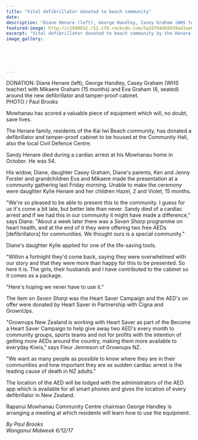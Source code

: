 ```yaml
---
title: "Vital defibrillator donated to beach community"
date: 
description: "Diane Henare (left), George Handley, Casey Graham (WHS teacher) with Mikaere Graham (15 months) & Eva Graham (6, seated) around the new defibrillator & tamper-proof cabinet..."
featured-image: http://c1940652.r52.cf0.rackcdn.com/5a2df94db8d39a41ae000467/Defibrillator-donated-to-beach-Casey-Graham-teacher.jpg
excerpt: "Vital defibrillator donated to beach community by the Henare family, residents of the Kai Iwi Beach community."
image_gallery:
    
    
    
    
    
---
```


<p><span>DONATION: Diane Henare (left), George Handley, Casey Graham (<span>WHS teacher)</span> with Mikaere Graham (15 months) and Eva Graham (6, seated) around the new defibrillator and tamper-proof cabinet. <br />PHOTO / Paul Brooks</span></p>
<p class="element element-paragraph">Mowhanau has scored a valuable piece of equipment which will, no doubt, save lives.</p>
<p class="element element-paragraph">The Henare family, residents of the Kai Iwi Beach community, has donated a defibrillator and tamper-proof cabinet to be housed at the Community Hall, also the local Civil Defence Centre.</p>
<p class="element element-paragraph">Sandy Henare died during a cardiac arrest at his Mowhanau home in October. He was 54.</p>
<p class="element element-paragraph">His widow, Diane, daughter Casey Graham, Diane's parents, Ken and Jenny Forster and grandchildren Eva and Mikaere made the presentation at a community gathering last Friday morning. Unable to make the ceremony were daughter Kylie Henare and her children Hazel, 2 and Violet, 15 months.</p>
<p class="element element-paragraph">"We're so pleased to be able to present this to the community. I guess for us it's come a bit late, but better late than never. Sandy died of a cardiac arrest and if we had this in our community it might have made a difference," says Diane. "About a week later there was a&nbsp;<em>Seven Sharp</em>&nbsp;programme on heart health, and at the end of it they were offering two free AEDs [defibrillators] for communities. We thought ours is a special community."</p>
<p class="element element-paragraph">Diane's daughter Kylie applied for one of the life-saving tools.</p>
<p class="element element-paragraph">"Within a fortnight they'd come back, saying they were overwhelmed with our story and that they were more than happy for this to be presented. So here it is. The girls, their husbands and I have contributed to the cabinet so it comes as a package.</p>
<p class="element element-paragraph">"Here's hoping we never have to use it."</p>
<p class="element element-paragraph">The item on&nbsp;<em>Seven Sharp</em>&nbsp;was the Heart Saver Campaign and the AED's on offer were donated by Heart Saver in Partnership with Cigna and GrownUps.</p>
<p class="element element-paragraph">"Grownups New Zealand is working with Heart Saver as part of the Become a Heart Saver Campaign to help give away two AED's every month to community groups, sports teams and not for profits with the intention of getting more AEDs around the country, making them more available to everyday Kiwis," says Fleur Jenneson of Grownups NZ.</p>
<p class="element element-paragraph">"We want as many people as possible to know where they are in their communities and how important they are as sudden cardiac arrest is the leading cause of death in NZ adults."</p>
<p class="element element-paragraph">The location of the AED will be lodged with the administrators of the AED app which is available for all smart phones and gives the location of every defibrillator in New Zealand.</p>
<p class="element element-paragraph">Rapanui Mowhanau Community Centre chairman George Handley is arranging a meeting at which residents will learn how to use the equipment.</p>
<p><em>By&nbsp;Paul Brooks<br />Wanganui Midweek&nbsp;6/12/17</em></p>

